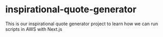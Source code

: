 # inspirational-quote-generator
This is our inspirational quote generator project to learn how we can run scripts in AWS with Next.js
